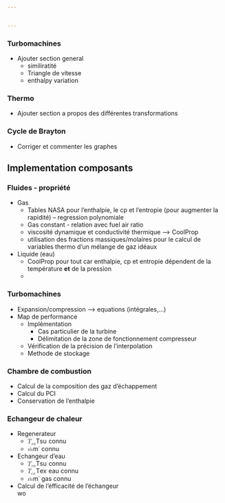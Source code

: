 ```yaml
---


---
```


<h3 id="turbomachines">Turbomachines</h3>
<ul>
<li>Ajouter section general
<ul>
<li>similiratité</li>
<li>Triangle de vitesse</li>
<li>enthalpy variation</li>
</ul>
</li>
</ul>
<h3 id="thermo">Thermo</h3>
<ul>
<li>Ajouter section a propos des différentes transformations</li>
</ul>
<h3 id="cycle-de-brayton">Cycle de Brayton</h3>
<ul>
<li>Corriger et commenter les graphes</li>
</ul>
<h2 id="implementation-composants">Implementation composants</h2>
<h3 id="fluides---propriété">Fluides - propriété</h3>
<ul>
<li>Gas
<ul>
<li>Tables NASA pour l’enthalpie, le cp et l’entropie (pour augmenter la rapidité) – regression polynomiale</li>
<li>Gas constant - relation avec fuel air ratio</li>
<li>viscosité dynamique et conductivité thermique --&gt; CoolProp</li>
<li>utilisation des fractions massiques/molaires pour le calcul de variables thermo d’un mélange de gaz idéaux</li>
</ul>
</li>
<li>Liquide (eau)
<ul>
<li>CoolProp pour tout car enthalpie,  cp et entropie dépendent de la température <strong>et</strong> de la pression</li>
<li></li>
</ul>
</li>
</ul>
<h3 id="turbomachines-1">Turbomachines</h3>
<ul>
<li>Expansion/compression --&gt; equations (intégrales,…)</li>
<li>Map de performance
<ul>
<li>Implémentation
<ul>
<li>Cas particulier de la turbine</li>
<li>Délimitation de la zone de fonctionnement compresseur</li>
</ul>
</li>
<li>Vérification de la précision de l’interpolation</li>
<li>Methode de stockage</li>
</ul>
</li>
</ul>
<h3 id="chambre-de-combustion">Chambre de combustion</h3>
<ul>
<li>Calcul de la composition des gaz d’échappement</li>
<li>Calcul du PCI</li>
<li>Conservation de l’enthalpie</li>
</ul>
<h3 id="echangeur-de-chaleur">Echangeur de chaleur</h3>
<ul>
<li>Regenerateur
<ul>
<li><span class="katex--inline"><span class="katex"><span class="katex-mathml"><math><semantics><mrow><msub><mi>T</mi><mrow><mi>s</mi><mi>u</mi></mrow></msub></mrow><annotation encoding="application/x-tex">T_{su}</annotation></semantics></math></span><span class="katex-html" aria-hidden="true"><span class="base"><span class="strut" style="height: 0.83333em; vertical-align: -0.15em;"></span><span class="mord"><span class="mord mathdefault" style="margin-right: 0.13889em;">T</span><span class="msupsub"><span class="vlist-t vlist-t2"><span class="vlist-r"><span class="vlist" style="height: 0.151392em;"><span class="" style="top: -2.55em; margin-left: -0.13889em; margin-right: 0.05em;"><span class="pstrut" style="height: 2.7em;"></span><span class="sizing reset-size6 size3 mtight"><span class="mord mtight"><span class="mord mathdefault mtight">s</span><span class="mord mathdefault mtight">u</span></span></span></span></span><span class="vlist-s">​</span></span><span class="vlist-r"><span class="vlist" style="height: 0.15em;"><span class=""></span></span></span></span></span></span></span></span></span></span> connu</li>
<li><span class="katex--inline"><span class="katex"><span class="katex-mathml"><math><semantics><mrow><mover accent="true"><mi>m</mi><mo>˙</mo></mover></mrow><annotation encoding="application/x-tex">\dot{m}</annotation></semantics></math></span><span class="katex-html" aria-hidden="true"><span class="base"><span class="strut" style="height: 0.66786em; vertical-align: 0em;"></span><span class="mord accent"><span class="vlist-t"><span class="vlist-r"><span class="vlist" style="height: 0.66786em;"><span class="" style="top: -3em;"><span class="pstrut" style="height: 3em;"></span><span class="mord"><span class="mord mathdefault">m</span></span></span><span class="" style="top: -3em;"><span class="pstrut" style="height: 3em;"></span><span class="accent-body" style="left: -0.13889em;">˙</span></span></span></span></span></span></span></span></span></span> connu</li>
</ul>
</li>
<li>Echangeur d’eau
<ul>
<li><span class="katex--inline"><span class="katex"><span class="katex-mathml"><math><semantics><mrow><msub><mi>T</mi><mrow><mi>s</mi><mi>u</mi></mrow></msub></mrow><annotation encoding="application/x-tex">T_{su}</annotation></semantics></math></span><span class="katex-html" aria-hidden="true"><span class="base"><span class="strut" style="height: 0.83333em; vertical-align: -0.15em;"></span><span class="mord"><span class="mord mathdefault" style="margin-right: 0.13889em;">T</span><span class="msupsub"><span class="vlist-t vlist-t2"><span class="vlist-r"><span class="vlist" style="height: 0.151392em;"><span class="" style="top: -2.55em; margin-left: -0.13889em; margin-right: 0.05em;"><span class="pstrut" style="height: 2.7em;"></span><span class="sizing reset-size6 size3 mtight"><span class="mord mtight"><span class="mord mathdefault mtight">s</span><span class="mord mathdefault mtight">u</span></span></span></span></span><span class="vlist-s">​</span></span><span class="vlist-r"><span class="vlist" style="height: 0.15em;"><span class=""></span></span></span></span></span></span></span></span></span></span> connu</li>
<li><span class="katex--inline"><span class="katex"><span class="katex-mathml"><math><semantics><mrow><msub><mi>T</mi><mrow><mi>e</mi><mi>x</mi></mrow></msub></mrow><annotation encoding="application/x-tex">T_{ex}</annotation></semantics></math></span><span class="katex-html" aria-hidden="true"><span class="base"><span class="strut" style="height: 0.83333em; vertical-align: -0.15em;"></span><span class="mord"><span class="mord mathdefault" style="margin-right: 0.13889em;">T</span><span class="msupsub"><span class="vlist-t vlist-t2"><span class="vlist-r"><span class="vlist" style="height: 0.151392em;"><span class="" style="top: -2.55em; margin-left: -0.13889em; margin-right: 0.05em;"><span class="pstrut" style="height: 2.7em;"></span><span class="sizing reset-size6 size3 mtight"><span class="mord mtight"><span class="mord mathdefault mtight">e</span><span class="mord mathdefault mtight">x</span></span></span></span></span><span class="vlist-s">​</span></span><span class="vlist-r"><span class="vlist" style="height: 0.15em;"><span class=""></span></span></span></span></span></span></span></span></span></span> eau connu</li>
<li><span class="katex--inline"><span class="katex"><span class="katex-mathml"><math><semantics><mrow><mover accent="true"><mi>m</mi><mo>˙</mo></mover></mrow><annotation encoding="application/x-tex">\dot{m}</annotation></semantics></math></span><span class="katex-html" aria-hidden="true"><span class="base"><span class="strut" style="height: 0.66786em; vertical-align: 0em;"></span><span class="mord accent"><span class="vlist-t"><span class="vlist-r"><span class="vlist" style="height: 0.66786em;"><span class="" style="top: -3em;"><span class="pstrut" style="height: 3em;"></span><span class="mord"><span class="mord mathdefault">m</span></span></span><span class="" style="top: -3em;"><span class="pstrut" style="height: 3em;"></span><span class="accent-body" style="left: -0.13889em;">˙</span></span></span></span></span></span></span></span></span></span> gas connu</li>
</ul>
</li>
<li>Calcul de l’éfficacité de l’échangeur<br>
wo</li>
</ul>

